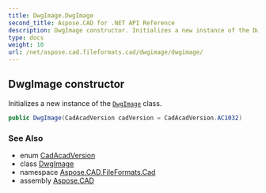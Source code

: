 ```yaml
---
title: DwgImage.DwgImage
second_title: Aspose.CAD for .NET API Reference
description: DwgImage constructor. Initializes a new instance of the DwgImage class
type: docs
weight: 10
url: /net/aspose.cad.fileformats.cad/dwgimage/dwgimage/
---
```

## DwgImage constructor

Initializes a new instance of the [`DwgImage`](../) class.

```csharp
public DwgImage(CadAcadVersion cadVersion = CadAcadVersion.AC1032)
```

### See Also

* enum [CadAcadVersion](../../../aspose.cad.fileformats.cad.cadconsts/cadacadversion/)
* class [DwgImage](../)
* namespace [Aspose.CAD.FileFormats.Cad](../../../aspose.cad.fileformats.cad/)
* assembly [Aspose.CAD](../../../)


